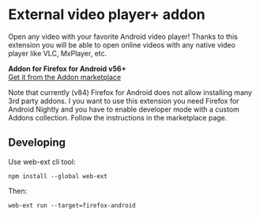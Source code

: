 # External video player+ addon

Open any video with your favorite Android video player! Thanks to this extension you will be able to open online videos with any native video player like VLC, MxPlayer, etc.

**Addon for Firefox for Android v56+**    
[Get it from the Addon marketplace](https://addons.mozilla.org/en-US/android/addon/external-video-player/)

Note that currently (v84) Firefox for Android does not allow installing many 3rd party addons. I you want to use this extension you need Firefox for Android Nightly and you have to enable developer mode with a custom Addons collection. Follow the instructions in the marketplace page.


## Developing

Use web-ext cli tool:

```
npm install --global web-ext
```

Then:

```
web-ext run --target=firefox-android
```

